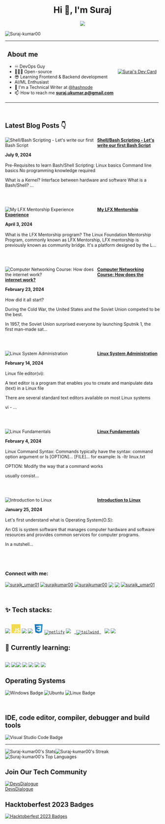 <!-- This is the Header Banner of my profile -->

<!--![GihubBanner](https://github.com/Suraj-kumar00/Suraj-kumar00/blob/main/Gtihub_Banner.png)-->

<!-- This is my name -->

<h1 align="center">Hi 👋, I'm Suraj</h1>

<!-- This is Typing SVG -->

<p align="center">
  <a href="https://git.io/typing-svg"><img src="https://readme-typing-svg.demolab.com?font=Fira+Code&duration=3000&pause=1000&color=00D9F7&center=true&vCenter=true&width=435&lines=DevOps+Guy;Open-Source;Development;"></a>
</p>

<!-- Visitors counter -->

<p align="left" > <img src="https://komarev.com/ghpvc/?username=Suraj-kumar00&label=Profile%20views&color=0e75b6&style=flat" alt="Suraj-kumar00" /> </p>

<!-- This is about me -->
  <table>
   <tr>
    <td>

## About me 
- ♾️ DevOps Guy
- 🧑🏻‍💻 Open-source
- 😎 Learning Frontend & Backend development
- AI/ML Enthusiast
- 📝 I'm a Technical Writer at [@hashnode](https://surajk00.hashnode.dev/)
- 📫 How to reach me **suraj.ukumar.p@gmail.com**
</td>
<td>
  <a href="https://app.daily.dev/surajkumar00"><img src="https://api.daily.dev/devcards/v2/4E1RDJyIvsiHn4ej7JYMu.png?r=g72&type=default" width="356" alt="Suraj's Dev Card"/></a>
<!-- <a align="center"  href="https://app.daily.dev/Surajkumar00"><img src="https://api.daily.dev/devcards/3ffdf10c31754b0b8990e50630821fca.png?r=57l" width="400" alt="Suraj's Dev Card"/></a>
   </td> -->
  </tr>
 </table>

<br>

<!-- Read the blogs here on my hashnode profile -->

## Latest Blog Posts 👇
<!-- HASHNODE_BLOG:START -->
<p align="left"><a href="https://surajk00.hashnode.dev/shellbash-scripting-lets-write-our-first-bash-script" title="Shell/Bash Scripting - Let's write our first Bash Script"><img src="https://cdn.hashnode.com/res/hashnode/image/upload/v1706695521993/03440fa0-f96e-4116-8c14-f249ca9d4f5a.png" alt="Shell/Bash Scripting - Let's write our first Bash Script" width="300px" align="left" /></a><a href="https://surajk00.hashnode.dev/shellbash-scripting-lets-write-our-first-bash-script" title="Shell/Bash Scripting - Let's write our first Bash Script"><strong>Shell/Bash Scripting - Let's write our first Bash Script</strong></a><div><strong>July 9, 2024</strong></div><br/>Pre-Requisites to learn Bash/Shell Scripting: Linux basics
Command line basics
No programming knowledge required

What is a Kernel?
Interface between hardware and software
What is a Bash/Shell?
...</p><br/><br/>

<p align="left"><a href="https://surajk00.hashnode.dev/my-lfx-mentorship-experience" title="My LFX Mentorship Experience"><img src="https://cdn.hashnode.com/res/hashnode/image/upload/v1711358788030/c94476af-9de9-48e8-a773-7871e9355d0f.png" alt="My LFX Mentorship Experience" width="300px" align="left" /></a><a href="https://surajk00.hashnode.dev/my-lfx-mentorship-experience" title="My LFX Mentorship Experience"><strong>My LFX Mentorship Experience</strong></a><div><strong>April 3, 2024</strong></div><br/>What is the LFX Mentorship program?
The Linux Foundation Mentorship Program, commonly known as LFX Mentorship, LFX mentorship is previously known as community bridge. It's a platform designed by the L...</p><br/><br/>

<p align="left"><a href="https://surajk00.hashnode.dev/computer-networking-course-how-does-the-internet-work" title="Computer Networking Course: How does the internet work?"><img src="https://cdn.hashnode.com/res/hashnode/image/upload/v1695924470719/00c5f7e5-fdf7-4bc8-a273-0e942d38f969.png" alt="Computer Networking Course: How does the internet work?" width="300px" align="left" /></a><a href="https://surajk00.hashnode.dev/computer-networking-course-how-does-the-internet-work" title="Computer Networking Course: How does the internet work?"><strong>Computer Networking Course: How does the internet work?</strong></a><div><strong>February 23, 2024</strong></div><br/>How did it all start?

During the Cold War, the United States and the Soviet Union competed to be the best.

In 1957, the Soviet Union surprised everyone by launching Sputnik 1, the first man-made sat...</p><br/><br/>

<p align="left"><a href="https://surajk00.hashnode.dev/linux-system-administration" title="Linux System Administration"><img src="https://cdn.hashnode.com/res/hashnode/image/upload/v1707742641126/382a52b2-65cf-45ef-9adf-6b9baf90cea3.png" alt="Linux System Administration" width="300px" align="left" /></a><a href="https://surajk00.hashnode.dev/linux-system-administration" title="Linux System Administration"><strong>Linux System Administration</strong></a><div><strong>February 14, 2024</strong></div><br/>Linux file editor(vi):

A text editor is a program that enables you to create and manipulate data (text) in a Linux file

There are several standard text editors available on most Linux systems

vi - ...</p><br/><br/>

<p align="left"><a href="https://surajk00.hashnode.dev/linux-fundamentals" title="Linux Fundamentals"><img src="https://cdn.hashnode.com/res/hashnode/image/upload/v1706640781804/61d542b1-b99f-457f-a43e-6eef795202a1.png" alt="Linux Fundamentals" width="300px" align="left" /></a><a href="https://surajk00.hashnode.dev/linux-fundamentals" title="Linux Fundamentals"><strong>Linux Fundamentals</strong></a><div><strong>February 4, 2024</strong></div><br/>Linux Command Syntax:
Commands typically have the syntax:
command option argument or
ls [OPTION]... [FILE]…
for example:
ls -ltr linux.txt

OPTION: Modify the way that a command works

usually consist...</p><br/><br/>

<p align="left"><a href="https://surajk00.hashnode.dev/introduction-to-linux" title="Introduction to Linux"><img src="https://cdn.hashnode.com/res/hashnode/image/upload/v1705775930236/ea8ef59e-ad29-4da5-89b3-f7b931641d98.png" alt="Introduction to Linux" width="300px" align="left" /></a><a href="https://surajk00.hashnode.dev/introduction-to-linux" title="Introduction to Linux"><strong>Introduction to Linux</strong></a><div><strong>January 25, 2024</strong></div><br/>Let's first understand what is Operating System(O.S):

An OS is system software that manages computer hardware and software resources and provides common services for computer programs.

In a nutshell...</p><br/><br/>


<!-- HASHNODE_BLOG:END -->


<!-- come on let's connect here -->

## <h3 align="left"> Connect with me:</h3>
<p align="left">
<a href="https://twitter.com/surajk_umar01" target="blank">
 <img align="center" src="https://img.shields.io/badge/Twitter-%231DA1F2.svg?style=for-the-badge&logo=Twitter&logoColor=white" alt="surajk_umar01" /></a>
<a href="https://linkedin.com/in/surajkumar00" target="blank"><img align="center" src="https://img.shields.io/badge/linkedin-%230077B5.svg?style=for-the-badge&logo=linkedin&logoColor=white" alt="surajkumar00" /></a>
<a href="https://discord.gg/PCmDTcz9" target="blank">
 <img align="center" src="https://img.shields.io/badge/Discord-%235865F2.svg?style=for-the-badge&logo=discord&logoColor=white" alt="surajkumar00" /></a>
<a href="https://hashnode.com/@surajkumar00" target="blank"><img align="center" src="https://img.shields.io/badge/Hashnode-2962FF?style=for-the-badge&logo=hashnode&logoColor=white" /></a>
<a href="https://www.leetcode.com/suraj-kumar00" target="blank"><img align="center" src="https://img.shields.io/badge/LeetCode-FFA116.svg?style=for-the-badge&logo=LeetCode&logoColor=white"/></a>
<a href="https://dashboard.twitch.tv/u/suraj_kumar00/home" target="blank">
 <img align="center" src="https://img.shields.io/badge/Twitch-9146FF?logo=twitch&logoColor=fff&style=for-the-badge" alt="surajk_umar01" /></a>
</p>

<!-- these are the tech stacks that I'm using currently-->

<br>

## ✨ Tech stacks:
   <br>
<code><a href="https://www.oracle.com/java/" target="_blank"><img height="30" src="https://www.vectorlogo.zone/logos/java/java-icon.svg"></a></code>
<code><a href="https://www.javascript.com/" target="_blank"><img height="30" src="https://raw.githubusercontent.com/devicons/devicon/master/icons/javascript/javascript-plain.svg"></a></code>
<code><a href="https://reactjs.org/" target="_blank"><img height="30" src="https://www.vectorlogo.zone/logos/reactjs/reactjs-icon.svg"></a></code>
<code><a href="https://www.w3schools.com/html/" target="_blank"><img height="30" src="https://www.vectorlogo.zone/logos/w3_html5/w3_html5-icon.svg"></a></code>
<code><a href="https://www.w3schools.com/css/" target="_blank"><img height="30" src="https://raw.githubusercontent.com/devicons/devicon/master/icons/css3/css3-original.svg"></a></code>
<code><a href="https://www.netlify.com/" target="_blank"><img src="https://www.vectorlogo.zone/logos/netlify/netlify-icon.svg" alt="netlify"  height="30"></a></code>
<!-- <code><a href="https://redux.js.org" target="_blank"> <img src="https://raw.githubusercontent.com/devicons/devicon/master/icons/redux/redux-original.svg" alt="redux" height="30"></a></code>
<code><a href="https://sass-lang.com" target="_blank"> <img src="https://raw.githubusercontent.com/devicons/devicon/master/icons/sass/sass-original.svg" alt="sass"  height="30"></a></code> -->
<code><a href="https://getbootstrap.com/" target="_blank"><img height="30" src="https://upload.wikimedia.org/wikipedia/commons/thumb/b/b2/Bootstrap_logo.svg/512px-Bootstrap_logo.svg.png?20210507000024"></a></code>
 <code> <a href="https://tailwindcss.com/" target="_blank"> <img src="https://www.vectorlogo.zone/logos/tailwindcss/tailwindcss-icon.svg" alt="tailwind" height="30"/> </a> </code>
<code><a href="https://nodejs.org/en/" target="_blank"><img height="30" src="https://www.vectorlogo.zone/logos/nodejs/nodejs-icon.svg"></a></code>
<code><a href="https://git-scm.com/" target="_blank"><img height="30" src="https://www.vectorlogo.zone/logos/git-scm/git-scm-icon.svg"></a></code>


<br>

<!-- these are my tech stacks that i'm Looking forward to learn -->


## 🌱 Currently learning:

<br>
<code><a href="https://go.dev/" target="_blank"><img height="30" src="https://img.shields.io/badge/Go-00ADD8?logo=go&logoColor=fff&style=for-the-badge"></a></code>
<code><a href="https://www.docker.com/" target="_blank"><img height="30" src="https://img.shields.io/badge/Docker-2496ED?logo=docker&logoColor=fff&style=for-the-badge"></a></code><code><a href="https://kubernetes.io/" target="_blank"><img height="30" src="https://img.shields.io/badge/Kubernetes-326CE5?logo=kubernetes&logoColor=fff&style=for-the-badge"></a></code>
<code><a href="https://aws.amazon.com/" target="_blank"><img height="30" src="https://img.shields.io/badge/AWS-%23FF9900.svg?style=for-the-badge&logo=amazon-aws&logoColor=white"></a></code>
<code><a href="https://www.terraform.io/" target="_blank"><img height="30" src="https://img.shields.io/badge/Terraform-7B42BC?logo=terraform&logoColor=fff&style=for-the-badge"></a></code>
<code><a href="https://www.jenkins.io/" target="_blank"><img height="30" src="https://img.shields.io/badge/Jenkins-D24939?logo=jenkins&logoColor=fff&style=for-the-badge"></a></code>
<code><a href="https://prometheus.io/docs/introduction/overview/" target="_blank"><img height="30" src="https://img.shields.io/badge/Prometheus-E6522C?logo=prometheus&logoColor=fff&style=for-the-badge"></a></code>
</details>
<br>


## Operating Systems </h3>  
![Windows Badge](https://img.shields.io/badge/Windows-0078D4?logo=windows&logoColor=fff&style=for-the-badge)
![Ubuntu](https://img.shields.io/badge/Ubuntu-E95420?logo=ubuntu&logoColor=fff&style=for-the-badge)
![Linux Badge](https://img.shields.io/badge/Linux-FCC624?logo=linux&logoColor=000&style=for-the-badge)

<br>

##  IDE, code editor, compiler, debugger and build tools  
![Visual Studio Code Badge](https://img.shields.io/badge/Visual%20Studio%20Code-007ACC?logo=visualstudiocode&logoColor=fff&style=for-the-badge)

---


![Suraj-kumar00's Stats](https://github-readme-stats.vercel.app/api?username=Suraj-kumar00&theme=tokyonight&show_icons=true&hide_border=true&count_private=false)![Suraj-kumar00's Streak](https://github-readme-streak-stats.herokuapp.com/?user=Suraj-kumar00&theme=tokyonight&hide_border=true)
![Suraj-kumar00's Top Languages](https://github-readme-stats.vercel.app/api/top-langs/?username=Suraj-kumar00&theme=tokyonight&show_icons=true&hide_border=true&layout=compact)







<!--This section is for DevsDailogue community Discord joining page-->

## Join Our Tech Community

<p align="left">
  <a href="https://discord.com/invite/xmM3cQUSyF">
    <img src="https://github.com/yash02k3/GITM_TechFest/blob/yash/contributer/assets/logo/DevsDialogue%20Logo.png" alt="DevsDialogue" width="200px" height="200px">
    <br>
    DevsDialogue
  </a>
</p>










<!--Hacktoberfest 2023 Badges-->

## Hacktoberfest 2023 Badges

[![Hacktoberfest 2023 Badges](https://holopin.me/surajkumar00)](https://holopin.io/@surajkumar00)

<!--Hacktoberfest 2023 Badges ends here-->


<!-- This is LeetCode Stats-->
<!--![](https://leetcard.jacoblin.cool/Suraj-kumar00?ext=heatmap)-->
